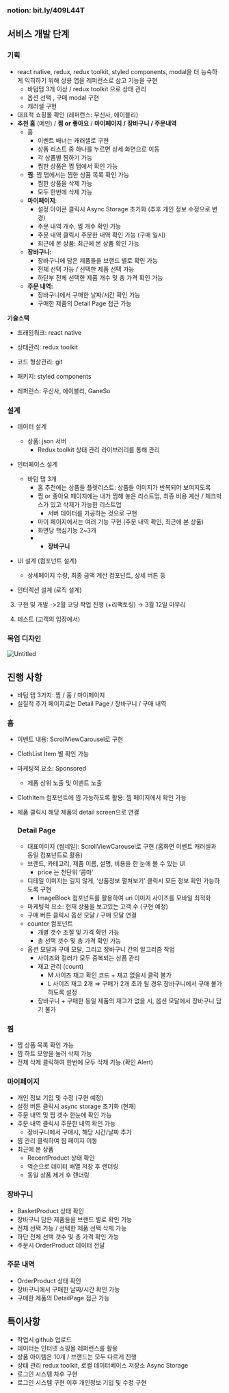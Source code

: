 ### notion: bit.ly/409L44T

## 서비스 개발 단계

### 기획

- react native, redux, redux toolkit, styled components, modal을 더 능숙하게 익히하기 위해 상용 앱을 레퍼런스로 삼고 기능을 구현
    - 바텀탭 3개 이상 / redux toolkit 으로 상태 관리
    - 옵션 선택 , 구매 modal 구현
    - 캐러샐 구현
- 대표적 쇼핑몰 확인 (레퍼런스: 무신사, 에이블리)
- **추천 홈** (메인) / **찜 or 좋아요** / **마이페이지 /** **장바구니 / 주문내역**
    - 홈
        - 이벤트 배너는 캐러샐로 구현
        - 상품 리스트 중 하나를 누르면 상세 화면으로 이동
        - 각 상품별 찜하기 가능
        - 찜한 상품은 찜 탭에서 확인 가능
    - **찜**: 찜 탭에서는 찜한 상품 목록 확인 가능
        - 찜한 상품을 삭제 가능
        - 모두 한번에 삭제 가능
    - **마이페이지**:
        - 설정 아이콘 클릭시 Async Storage 초기화 (추후 개인 정보 수정으로 변경)
        - 주문 내역 개수, 찜 개수 확인 가능
        - 주문 내역 클릭시 주문한 내역 확인 가능 (구매 일시)
        - 최근에 본 상품: 최근에 본 상품 확인 가능
    - **장바구니**:
        - 장바구니에 담은 제품들을 브랜드 별로 확인 가능
        - 전체 선택 가능 / 선택한 제품 선택 가능
        - 하단부 전체 선택한 제품 개수 및 총 가격 확인 가능
    - **주문 내역:**
        - 장바구니에서 구매한 날짜/시간 확인 가능
        - 구매한 제품의 Detail Page 접근 가능

**기술스택**

- 프래임워크: react native
- 상태관리: redux toolkit
- 코드 형상관리: git
- 패키지: styled components

- 레퍼런스: 무신사, 에이블리, GaneSo
   
### 설계

- 데이터 설계
    - 상품: json 서버
        - Redux toolkit 상태 관리 라이브러리를 통해 관리
- 인터페이스 설계
    - 바텀 탭 3개
        - 홈 추천에는 상품들 플렛리스트: 상품들 이미지가 반복되어 보여지도록
        - 찜 or 좋아요 페이지에는 내가 찜해 놓은 리스트업, 최종 비용 계산 / 체크박스가 있고 삭제가 가능한 리스트업
            - 서버 데이터를 가공하는 것으로 구현
        - 마이 페이지에서는 여러 기능 구현 (주문 내역 확인, 최근에 본 상품)
        - 화면당 핵심기능 2~3개
        - + **장바구니**

- UI 설계 (컴포넌트 설계)
    - 상세페이지 수량, 최종 금액 계산 컴포넌트, 상세 버튼 등
- 인터렉션 설계 (로직 설계)

3. 구현 및 개발 ->2월 코딩 작업 진행 (+리팩토링) → 3월 12일 마무리

4. 테스트 (고객의 입장에서)

### 목업 디자인

![Untitled](https://s3-us-west-2.amazonaws.com/secure.notion-static.com/c1624b11-349e-4735-9f3a-98f6da1ec5f8/Untitled.png)

## 진행 사항

- 바텀 탭 3가지: 찜 / 홈 / 마이페이지
- 실질적 추가 페이지로는 Detail Page / 장바구니 / 구매 내역

### 홈

- 이벤트 내용: ScrollViewCarousel로 구현
- ClothList Item 별 확인 가능
- 마케팅적 요소: Sponsored
    - 제품 상위 노출 및 이벤트 노출
- ClothItem 컴포넌트에 찜 가능하도록 활용: 찜 페이지에서 확인 가능
- 제품 클릭시 해당 제품의 detail screen으로 연결
    
    ### Detail Page
    
    - 대표이미지 (썸네일): ScrollViewCarousel로 구현 (홈화면 이벤트 캐러셀과 동일 컴포넌트로 활용)
    - 브랜드, 카테고리, 제품 이름, 설명, 비용을 한 눈에 볼 수 있는 UI
        - price 는 천단위 ‘콤마’
    - 디테일 이미지는 길지 않게, ‘상품정보 펼쳐보기’ 클릭시 모든 정보 확인 가능하도록 구현
        - ImageBlock 컴포넌트를 활용하여 uri 이미지 사이즈를 모바일 최적화
    - 마케팅적 요소: 현재 상품을 보고있는 고객 수 (구현 예정)
    - 구매 버튼 클릭시 옵션 모달 / 구매 모달 연결
    - counter 컴포넌트
        - 개별 갯수 조절 및 가격 확인 가능
        - 총 선택 갯수 및 총 가격 확인 가능
    - 옵션 모달과 구매 모달, 그리고 장바구니 간의 알고리즘 작업
        - 사이즈와 컬러가 모두 중복되는 상품 관리
        - 재고 관리 (count)
            - M 사이즈 재고 확인 코드 + 재고 없을시 클릭 불가
            - L 사이즈 재고 2개 ⇒ 구매가 2개 초과 될 경우 장바구니에서 구매 불가 하도록 설정
        - 장바구니 + 구매한 동일 제품의 재고가 없을 시, 옵션 모달에서 장바구니 담기 불가

### 찜

- 찜 상품 목록 확인 가능
- 찜 하트 모양을 눌러 삭제 가능
- 전체 삭제 클릭하여 한번에 모두 삭제 가능 (확인 Alert)

### 마이페이지

- 개인 정보 기입 및 수정 (구현 예정)
- 설정 버튼 클릭시 async storage 초기화 (현재)
- 주문 내역 및 찜 갯수 한눈에 확인 가능
- 주문 내역 클릭시 주문한 내역 확인 가능
    - 장바구니에서 구매시, 해당 시간/날짜 추가
- 찜 관리 클릭하여 찜 페이지 이동
- 최근에 본 상품
    - RecentProduct 상태 확인
    - 역순으로 데이터 배열 저장 후 랜더링
    - 동일 상품 제거 후 랜더링

### 장바구니

- BasketProduct 상태 확인
- 장바구니 담은 제품들을 브랜드 별로 확인 가능
- 전체 선택 가능 / 선택한 제품 선택 삭제 가능
- 하단 전체 선택 갯수 및 총 가격 확인 가능
- 주문시 OrderProduct 데이터 전달

### 주문 내역

- OrderProduct 상태 확인
- 장바구니에서 구매한 날짜/시간 확인 가능
- 구매한 제품의 DetailPage 접근 가능

## 특이사항

- 작업시 github 업로드
- 데이터는 인터넷 쇼핑몰 레퍼런스를 활용
- 상품 아이템은 10개 / 브랜드는 모두 다르게 진행
- 상태 관리 redux toolkit, 로컬 데이터베이스 저장소 Async Storage
- 로그인 시스템 차후 구현
- 로그인 시스템 구현 이후 개인정보 기입 및 수정 구현
